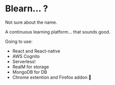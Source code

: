 # Blearn... ?

Not sure about the name.

A continuous learning platform... that sounds good.

Going to use:
* React and React-native
* AWS Cognito
* Serverless!
* RealM for storage
* MongoDB for DB
* Chrome extention and Firefox addon 🤞